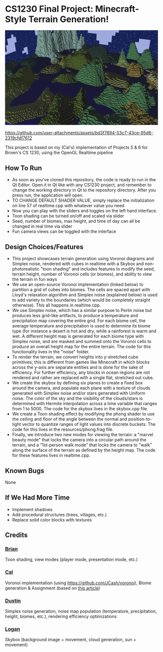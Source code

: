 # CS1230 Final Project: Minecraft-Style Terrain Generation!

![An example of generated terrain](readmebanner.png?raw=true)


https://github.com/user-attachments/assets/bd3f7894-53c7-43ce-95d8-2319cfdf7612


This project is based on my (Cal's) implementation of Projects 5 & 6 for Brown's CS 1230, using the OpenGL Realtime pipeline

## How To Run
- As soon as you've cloned this repository, the code is ready to run in the Qt Editor. Open it in Qt like with any CS1230 project, and remember to change the working directory in Qt to the repository directory. After you press run, the application will open.
- TO CHANGE DEFAULT SHADER VALUE, simply replace the initialization on line 57 of realtime.cpp with whatever value you need
- Now you can play with the sliders and toggles on the left hand interface.
- Toon shading can be turned on/off and scaled via slider
- Seed, number of biomes, max height, and time of day can all be changed in real time via slider
- Fun camera views can be toggled with the interface

## Design Choices/Features
- This project showcases terrain generation using Voronoi diagrams and Simplex noise, rendered with cubes in realtime with a Skybox and non-photorealistic "toon shading" and includes features to modify the seed, terrain height, number of Voronoi cells (or biomes), and ability to view the terrain in fun ways
- We use an open-source Voronoi implementation (linked below) to partition a grid of cubes into biomes. The cells are spaced apart with Lloyd's relaxation algorithm and Simplex noise (explained below) is used to add variety to the boundaries (which would be completely straight otherwise). This all happens in realtime.cpp.
- We use Simplex noise, which has a similar purpose to Perlin noise but produces less grid-like artifacts, to produce a temperature and precipitation map covering the entire grid. For each biome cell, the average temperature and precipitation is used to determine its biome type (for instance a desert is hot and dry, while a rainforest is warm and wet. A different height map is generated for each biome type with Simplex noise, and are masked and summed onto the Voronoi cells to produce an overall height map for the entire terrain. The code for this functionality lives in the "noise" folder.
- To render the terrain, we convert heights into y-stretched cube primitives; this is different from games like Minecraft in which blocks across the y-axis are separate entities and is done for the sake of efficiency. For further efficiency, any blocks in ocean regions are not rendered and rather are replaced with a single flat, stretched out cube.
- We create the skybox by defining six planes to create a fixed box around the camera, and populate each plane with a texture of clouds generated with Simplex noise and/or stars generated with Uniform noise. The color of the sky and the visibility of the clouds/stars is determined with Hermite interpolation across a time variable that ranges from 1 to 5000. The code for the skybox lives in the skybox.cpp file.
- We create a Toon shading effect by modifying the phong shader to use the ceiling and floor of the angle between the normal and position-to-light vector to quantize ranges of light values into discrete buckets. The code for this lives in the resources/phong.frag file.
- Finally, we introduce two new modes for viewing the terrain: a "marvel beauty mode" that locks the camera into a circular path around the terrain, and a "1st-person walk mode" that locks the camera to "walk" along the surface of the terrain as defined by the height map. The code for these features lives in realtime.cpp.

## Known Bugs
None

## If We Had More Time
- Implement shadows
- Add procedural structures (trees, villages, etc.)
- Replace solid color blocks with textures

## Credits
### [Brian](https://github.com/Brian-han77)
Toon shading, view modes (player mode, presentation mode, etc.)
### [Cal](https://github.com/CalNightingale)
Voronoi implementation (using https://github.com/JCash/voronoi), Biome generation & Assignment
(based on [this article](https://towardsdatascience.com/replicating-minecraft-world-generation-in-python-1b491bc9b9a4))
### [Dustin](https://github.com/dustin-wu)
Simplex noise generation, noise map population (temperature, precipitation, height, biomes, etc.), rendering efficiency optimizations
### [Logan](https://github.com/lmb2lmb)
Skybox (background image + movement, cloud generation, sun + movement)
